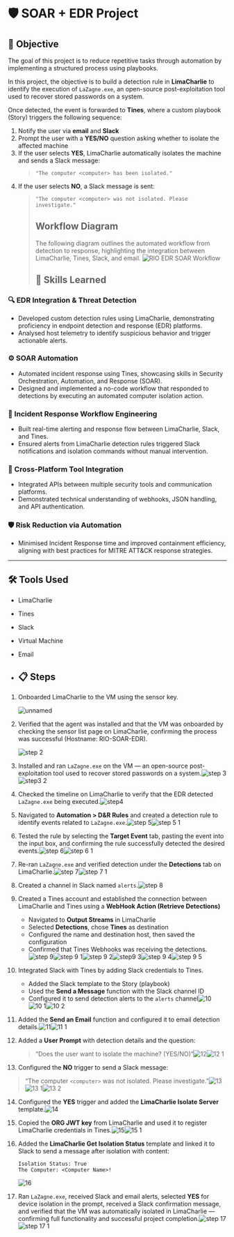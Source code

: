# 🛡️ SOAR + EDR Project

## 🎯 Objective

The goal of this project is to reduce repetitive tasks through automation by implementing a structured process using playbooks.

In this project, the objective is to build a detection rule in **LimaCharlie** to identify the execution of `LaZagne.exe`, an open-source post-exploitation tool used to recover stored passwords on a system.

Once detected, the event is forwarded to **Tines**, where a custom playbook (Story) triggers the following sequence:

1. Notify the user via **email** and **Slack**  
2. Prompt the user with a **YES/NO** question asking whether to isolate the affected machine  
3. If the user selects **YES**, LimaCharlie automatically isolates the machine and sends a Slack message:  
   > `"The computer <computer> has been isolated."`
4. If the user selects **NO**, a Slack message is sent:  
   > `"The computer <computer> was not isolated. Please investigate."`
   >##  Workflow Diagram
   > The following diagram outlines the automated workflow from detection to response, highlighting the integration between LimaCharlie, Tines, Slack, and email.
   > ![RIO EDR SOAR Workflow](https://github.com/user-attachments/assets/3e607b04-69f3-4772-878b-13f1b19ce64b)
   > ## 🧠 Skills Learned

### 🔍 EDR Integration & Threat Detection

- Developed custom detection rules using LimaCharlie, demonstrating proficiency in endpoint detection and response (EDR) platforms.
- Analysed host telemetry to identify suspicious behavior and trigger actionable alerts.

### ⚙️ SOAR Automation

- Automated incident response using Tines, showcasing skills in Security Orchestration, Automation, and Response (SOAR).
- Designed and implemented a no-code workflow that responded to detections by executing an automated computer isolation action.

### 🧩 Incident Response Workflow Engineering

- Built real-time alerting and response flow between LimaCharlie, Slack, and Tines.
- Ensured alerts from LimaCharlie detection rules triggered Slack notifications and isolation commands without manual intervention.

### 🔗 Cross-Platform Tool Integration

- Integrated APIs between multiple security tools and communication platforms.
- Demonstrated technical understanding of webhooks, JSON handling, and API authentication.

### 🛡️ Risk Reduction via Automation

- Minimised Incident Response time and improved containment efficiency, aligning with best practices for MITRE ATT&CK response strategies.

---

## 🛠️ Tools Used

- LimaCharlie  
- Tines  
- Slack  
- Virtual Machine  
- Email

- ## 📋 Steps

1. Onboarded LimaCharlie to the VM using the sensor key.

   ![unnamed](https://github.com/user-attachments/assets/760f688b-aa49-486e-9e64-14df45ad1da3)









2. Verified that the agent was installed and that the VM was onboarded by checking the sensor list page on LimaCharlie, confirming the process was successful (Hostname: RIO-SOAR-EDR).

   ![step 2](https://github.com/user-attachments/assets/fddf1783-c537-4008-982a-43463f62a219)






3. Installed and ran `LaZagne.exe` on the VM — an open-source post-exploitation tool used to recover stored passwords on a system.![step 3](https://github.com/user-attachments/assets/af129eab-0480-4c69-b968-c2358bf59bb1) ![step3 2](https://github.com/user-attachments/assets/83f33b0e-568e-48fa-8a64-6f80dcac203c)





4. Checked the timeline on LimaCharlie to verify that the EDR detected `LaZagne.exe` being executed.![step4](https://github.com/user-attachments/assets/6311e0ff-7d0b-4ad7-a0d5-f86315ad4246)


5. Navigated to **Automation > D&R Rules** and created a detection rule to identify events related to `LaZagne.exe`.![step 5](https://github.com/user-attachments/assets/de42d570-09bd-4a57-9ff5-439cb2724525)![step 5 1](https://github.com/user-attachments/assets/eddffcea-7adc-4329-9386-6175c2b391f3)



6. Tested the rule by selecting the **Target Event** tab, pasting the event into the input box, and confirming the rule successfully detected the desired events.![step 6](https://github.com/user-attachments/assets/ddf7addb-cf2f-4a71-9067-637126139948)![step 6 1](https://github.com/user-attachments/assets/77e92e59-db7a-45ad-bee5-584afc94b6e3)



7. Re-ran `LaZagne.exe` and verified detection under the **Detections** tab on LimaCharlie.![step 7](https://github.com/user-attachments/assets/d97803ce-cbff-42fa-8de7-c37ff8c0c078)![step 7 1](https://github.com/user-attachments/assets/e08714a9-9f2b-4251-96be-41deb517ee43)



8. Created a channel in Slack named `alerts`.![step 8](https://github.com/user-attachments/assets/fa078419-8073-4baf-a2f5-278ec93713fc)


9. Created a Tines account and established the connection between LimaCharlie and Tines using a **WebHook Action (Retrieve Detections)**
   - Navigated to **Output Streams** in LimaCharlie  
   - Selected **Detections**, chose **Tines** as destination  
   - Configured the name and destination host, then saved the configuration  
   - Confirmed that Tines Webhooks was receiving the detections.![step 9](https://github.com/user-attachments/assets/9141b2ef-6ded-4cdf-b74a-20f55d9ea6e9)![step 9 1](https://github.com/user-attachments/assets/1d20ddf3-6ba0-4d82-b917-de8818a98ef4)![step 9 2](https://github.com/user-attachments/assets/a21745a2-a88c-467c-a0fb-1f60a8e06ace)![step9 3](https://github.com/user-attachments/assets/b927cfb2-a205-42ff-9f7a-eca73927bcda)![step 9 4](https://github.com/user-attachments/assets/e2eea357-15e4-4bd4-8114-03390c7e8e78)![step 9 5](https://github.com/user-attachments/assets/878cab1d-3c4d-42ed-bca5-80dc4b2c3bd6)


10. Integrated Slack with Tines by adding Slack credentials to Tines.  
    - Added the Slack template to the Story (playbook)  
    - Used the **Send a Message** function with the Slack channel ID  
    - Configured it to send detection alerts to the `alerts` channel![10](https://github.com/user-attachments/assets/6958258b-dfa0-44bb-841d-ca802c69c00d)![10 1](https://github.com/user-attachments/assets/40de344a-a436-4e92-ab62-da01ee8bc925)![10 2](https://github.com/user-attachments/assets/219d22ed-3ee0-4cf6-bc5c-85271db500a5)




11. Added the **Send an Email** function and configured it to email detection details.![11](https://github.com/user-attachments/assets/03c3bbef-5d2f-4892-8d0f-34fceb4b0982)![11 1](https://github.com/user-attachments/assets/4f731c70-c5c4-45c8-8aeb-b05f01372f56)



12. Added a **User Prompt** with detection details and the question:  
    > “Does the user want to isolate the machine? (YES/NO)”![12](https://github.com/user-attachments/assets/fc2d10db-8444-44b2-82b0-cdf17719c233)![12 1](https://github.com/user-attachments/assets/cbfe9616-e998-4a0d-9274-5c65e9430d1a)



13. Configured the **NO** trigger to send a Slack message:
 > “The computer `<computer>` was not isolated. Please investigate.”![13](https://github.com/user-attachments/assets/d30af0a2-f731-4dfe-8b3d-e7029f64b008)![13 1](https://github.com/user-attachments/assets/4a04a180-20a8-4057-bf62-7ad52cc3dbfa)![13 2](https://github.com/user-attachments/assets/a2b22342-aad3-4a7e-be8f-f764cdf00b34)




14. Configured the **YES** trigger and added the **LimaCharlie Isolate Server** template.![14](https://github.com/user-attachments/assets/545e5e41-1cbb-4e61-9b8e-9413952fce6f)


15. Copied the **ORG JWT key** from LimaCharlie and used it to register LimaCharlie credentials in Tines.![15](https://github.com/user-attachments/assets/782f304e-603e-46c4-8879-ab3769b6f94c)![15 1](https://github.com/user-attachments/assets/11b84f5e-c894-49d6-b0ca-d10f806f8794)



16. Added the **LimaCharlie Get Isolation Status** template and linked it to Slack to send a message after isolation with content:  
    ```
    Isolation Status: True  
    The Computer: <Computer Name>!
    ```

    ![16](https://github.com/user-attachments/assets/815a1174-a5b8-4089-a11c-5e0fe43a385e)






17. Ran `LaZagne.exe`, received Slack and email alerts, selected **YES** for device isolation in the prompt, received a Slack confirmation message, and verified that the VM was automatically isolated in LimaCharlie — confirming full functionality and successful project completion.![step 17](https://github.com/user-attachments/assets/39831cf6-9760-4142-85a3-ddc011632355)![step 17 1](https://github.com/user-attachments/assets/2ef1c2b4-77f6-4c4e-adc1-5971df6cb63e)







